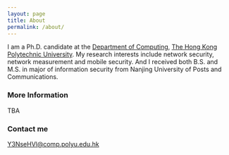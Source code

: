 ```yaml
---
layout: page
title: About
permalink: /about/
---
```


I am a Ph.D. candidate at the [Department of Computing](http://www.comp.polyu.edu.hk), [The Hong Kong Polytechnic University](http://www.polyu.edu.hk). 
My research interests include network security, network measurement and mobile security. And I received both B.S. and M.S. in major of information security from
Nanjing University of Posts and Communications.

### More Information

TBA

### Contact me

[Y3NseHVl@comp.polyu.edu.hk](mailto:cslxue@comp.polyu.edu.hk)
